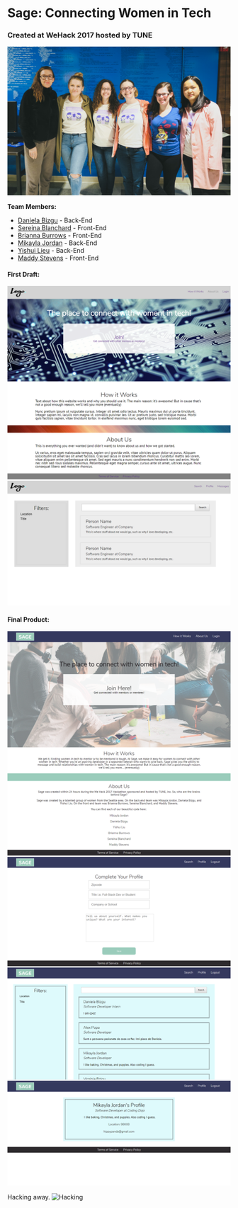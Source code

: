 # Sage: Connecting Women in Tech
### Created at WeHack 2017 hosted by TUNE

![Team Photo](https://github.com/Ziyal/WeHack2017/blob/master/screenshots/group.jpg "Team Photo")

__Team Members:__
* [Daniela Bizgu](https://github.com/mixdanutza) - Back-End
* [Sereina Blanchard](https://github.com/Ziyal) - Front-End
* [Brianna Burrows](http://meetbrianna.com/) - Front-End
* [Mikayla Jordan](https://github.com/Makillya) - Back-End
* [Yishui Lieu](https://github.com/liuyishui) - Back-End
* [Maddy Stevens](https://github.com/madhubs) - Front-End

#### First Draft:
![Sage](https://github.com/Ziyal/WeHack2017/blob/master/screenshots/home-mockup.png "Sage")
![Sage](https://github.com/Ziyal/WeHack2017/blob/master/screenshots/search-mockup.png "Sage")

#### Final Product: 
![Sage](https://github.com/Ziyal/WeHack2017/blob/master/screenshots/home.png "Sage")
![Sage](https://github.com/Ziyal/WeHack2017/blob/master/screenshots/complete_profile.png "Sage")
![Sage](https://github.com/Ziyal/WeHack2017/blob/master/screenshots/search.png "Sage")
![Sage](https://github.com/Ziyal/WeHack2017/blob/master/screenshots/profile.png "Sage")

Hacking away.
![Hacking](https://github.com/Ziyal/WeHack2017/blob/master/screenshots/hacking.jgp "Hacking")
